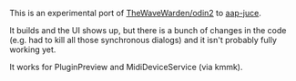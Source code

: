 This is an experimental port of [TheWaveWarden/odin2](https://github.com/TheWaveWarden/odin2) to [aap-juce](https://github.com/atsushieno/aap-juce/).

It builds and the UI shows up, but there is a bunch of changes in the code (e.g. had to kill all those synchronous dialogs) and it isn't probably fully working yet.

It works for PluginPreview and MidiDeviceService (via kmmk).
